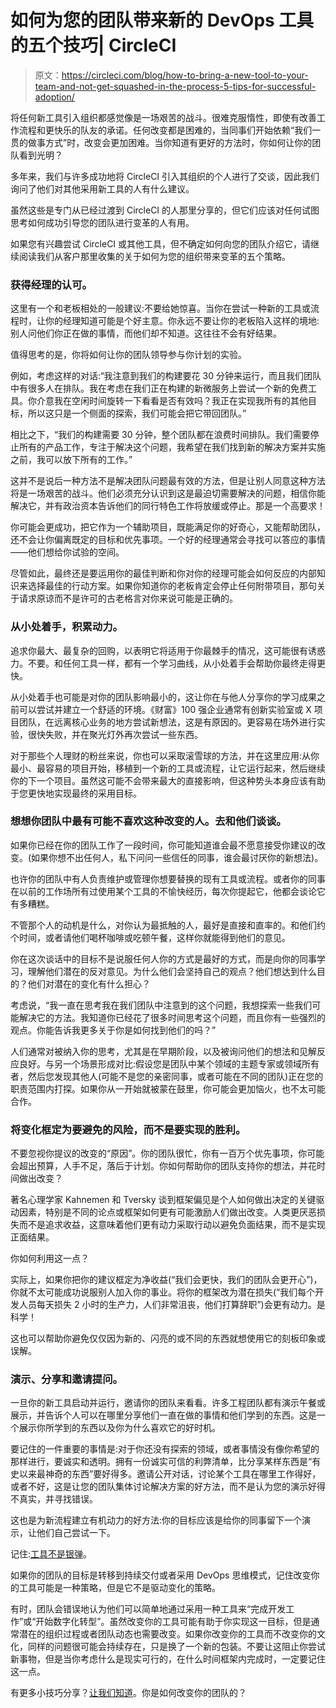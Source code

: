 # 如何为您的团队带来新的 DevOps 工具的五个技巧| CircleCI

> 原文：<https://circleci.com/blog/how-to-bring-a-new-tool-to-your-team-and-not-get-squashed-in-the-process-5-tips-for-successful-adoption/>

将任何新工具引入组织都感觉像是一场艰苦的战斗。很难克服惰性，即使有改善工作流程和更快乐的队友的承诺。任何改变都是困难的，当同事们开始依赖“我们一贯的做事方式”时，改变会更加困难。当你知道有更好的方法时，你如何让你的团队看到光明？

多年来，我们与许多成功地将 CircleCI 引入其组织的个人进行了交谈，因此我们询问了他们对其他采用新工具的人有什么建议。

虽然这些是专门从已经过渡到 CircleCI 的人那里分享的，但它们应该对任何试图思考如何成功引导您的团队进行变革的人有用。

如果您有兴趣尝试 CircleCI 或其他工具，但不确定如何向您的团队介绍它，请继续阅读我们从客户那里收集的关于如何为您的组织带来变革的五个策略。

### 获得经理的认可。

这里有一个和老板相处的一般建议:不要给她惊喜。当你在尝试一种新的工具或流程时，让你的经理知道可能是个好主意。你永远不要让你的老板陷入这样的境地:别人问他们你正在做的事情，而他们却不知道。这往往不会有好结果。

值得思考的是，你将如何让你的团队领导参与你计划的实验。

例如，考虑这样的对话:“我注意到我们的构建要花 30 分钟来运行，而且我们团队中有很多人在排队。我在考虑在我们正在构建的新微服务上尝试一个新的免费工具。你介意我在空闲时间旋转一下看看是否有效吗？我正在实现我所有的其他目标，所以这只是一个侧面的探索，我们可能会把它带回团队。”

相比之下，“我们的构建需要 30 分钟，整个团队都在浪费时间排队。我们需要停止所有的产品工作，专注于解决这个问题，我希望在我们找到新的解决方案并实施之前，我可以放下所有的工作。”

这并不是说后一种方法不是解决团队问题最有效的方法，但是让别人同意这种方法将是一场艰苦的战斗。他们必须充分认识到这是最迫切需要解决的问题，相信你能解决它，并有政治资本告诉他们的同行特色工作将放缓或停止。那是一个高要求！

你可能会更成功，把它作为一个辅助项目，既能满足你的好奇心，又能帮助团队，还不会让你偏离既定的目标和优先事项。一个好的经理通常会寻找可以答应的事情——他们想给你试验的空间。

尽管如此，最终还是要运用你的最佳判断和你对你的经理可能会如何反应的内部知识来选择最佳的行动方案。如果你知道你的老板肯定会停止任何附带项目，那句关于请求原谅而不是许可的古老格言对你来说可能是正确的。

### 从小处着手，积累动力。

追求你最大、最复杂的回购，以表明它将适用于你最棘手的情况，这可能很有诱惑力。不要。和任何工具一样，都有一个学习曲线，从小处着手会帮助你最终走得更快。

从小处着手也可能是对你的团队影响最小的，这让你在与他人分享你的学习成果之前可以尝试并建立一个舒适的环境。《财富》100 强企业通常有创新实验室或 X 项目团队，在远离核心业务的地方尝试新想法，这是有原因的。更容易在场外进行实验，很快失败，并在聚光灯外再次尝试一些东西。

对于那些个人理财的粉丝来说，你也可以采取滚雪球的方法，并在这里应用:从你最小、最容易的项目开始，移植到一个新的工具或流程，让它运行起来，然后继续你的下一个项目。虽然这可能不会带来最大的直接影响，但这种势头本身应该有助于您更快地实现最终的采用目标。

### 想想你团队中最有可能不喜欢这种改变的人。去和他们谈谈。

如果你已经在你的团队工作了一段时间，你可能知道谁会最不愿意接受你建议的改变。(如果你想不出任何人，私下问问一些信任的同事，谁会最讨厌你的新想法)。

也许你的团队中有人负责维护或管理你想要替换的现有工具或流程。或者你的同事在以前的工作场所有过使用某个工具的不愉快经历，每次你提起它，他都会谈论它有多糟糕。

不管那个人的动机是什么，对你认为最抵触的人，最好是直接和直率的。和他们约个时间，或者请他们喝杯咖啡或吃顿午餐，这样你就能得到他们的意见。

你在这次谈话中的目标不是说服任何人你的方式是最好的方式，而是向你的同事学习，理解他们潜在的反对意见。为什么他们会坚持自己的观点？他们想达到什么目的？他们对潜在的变化有什么担心？

考虑说，“我一直在思考我在我们团队中注意到的这个问题，我想探索一些我们可能解决它的方法。我知道你已经花了很多时间思考这个问题，而且你有一些强烈的观点。你能告诉我更多关于你是如何找到他们的吗？”

人们通常对被纳入你的思考，尤其是在早期阶段，以及被询问他们的想法和见解反应良好。与另一个场景形成对比:假设您是团队中某个领域的主题专家或领域所有者，然后您发现其他人(可能不是您的亲密同事，或者可能在不同的团队)正在您的职责范围内打探。如果你从一开始就被蒙在鼓里，你可能会更加恼火，也不太可能合作。

### 将变化框定为要避免的风险，而不是要实现的胜利。

不要忽视你提议的改变的“原因”。你的团队很忙，你有一百万个优先事项，你可能会超出预算，人手不足，落后于计划。你如何帮助你的团队支持你的想法，并花时间做出改变？

著名心理学家 Kahnemen 和 Tversky 谈到框架偏见是个人如何做出决定的关键驱动因素，特别是不同的论点或框架如何更有可能激励人们做出改变。人类更厌恶损失而不是追求收益，这意味着他们更有动力采取行动以避免负面结果，而不是实现正面结果。

你如何利用这一点？

实际上，如果你把你的建议框定为净收益(“我们会更快，我们的团队会更开心”)，你就不太可能成功说服别人加入你的事业。将你的框架改为潜在损失(“我们每个开发人员每天损失 2 小时的生产力，人们非常沮丧，他们打算辞职”)会更有动力。是科学！

这也可以帮助你避免仅仅因为新的、闪亮的或不同的东西就想使用它的刻板印象或误解。

### 演示、分享和邀请提问。

一旦你的新工具启动并运行，邀请你的团队来看看。许多工程团队都有演示午餐或展示，并告诉个人可以在哪里分享他们一直在做的事情和他们学到的东西。这是一个展示你所学到的东西以及你为什么喜欢它的好时机。

要记住的一件重要的事情是:对于你还没有探索的领域，或者事情没有像你希望的那样进行，要诚实和透明。拥有一份诚实可信的利弊清单，比分享某样东西是“有史以来最神奇的东西”要好得多。邀请公开对话，讨论某个工具在哪里工作得好，或者不好，这是让您的团队集体讨论解决方案的好方法，而不是认为您的演示好得不真实，并寻找错误。

这也是为新流程建立有机动力的好方法:你的目标应该是给你的同事留下一个演示，让他们自己尝试一下。

记住:[工具不是银弹](https://circleci.com/blog/what-tools-do-you-need-to-do-devops/)。

如果你的团队的目标是转移到持续交付或者采用 DevOps 思维模式，记住改变你的工具可能是一种策略，但是它不是驱动变化的策略。

有时，团队会错误地认为他们可以简单地通过采用一种工具来“完成开发工作”或“开始数字化转型”。虽然改变你的工具可能有助于你实现这一目标，但是通常潜在的组织过程或者团队动态也需要改变。如果你改变你的工具而不改变你的文化，同样的问题很可能会持续存在，只是换了一个新的包装。不要让这阻止你尝试新事物，但是当你考虑什么是现实可行的，在什么时间框架内完成时，一定要记住这一点。

有更多小技巧分享？[让我们知道](https://twitter.com/intent/tweet?in_reply_to=1044298307881840640)。你是如何改变你的团队的？
